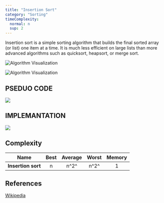 ```yaml
---
title: "Insertion Sort"
category: "Sorting"
timeComplexity:
  normal: n
  sup: 2
---
```


Insertion sort is a simple sorting algorithm that builds
the final sorted array (or list) one item at a time.
It is much less efficient on large lists than more
advanced algorithms such as quicksort, heapsort, or merge
sort.

![Algorithm Visualization](https://upload.wikimedia.org/wikipedia/commons/4/42/Insertion_sort.gif)

![Algorithm Visualization](https://upload.wikimedia.org/wikipedia/commons/0/0f/Insertion-sort-example-300px.gif)

## PSEDUO CODE

![](/images/sorting/insertion-sort/pseduo-code.png)

## IMPLEMANTATION

![](/images/sorting/insertion-sort/implementation.png)

## Complexity

| Name               | Best | Average | Worst | Memory |
| ------------------ | :--: | :-----: | :---: | :----: |
| **Insertion sort** |  n   |  n^2^   | n^2^  |   1    |

## References

[Wikipedia](https://en.wikipedia.org/wiki/Insertion_sort)
